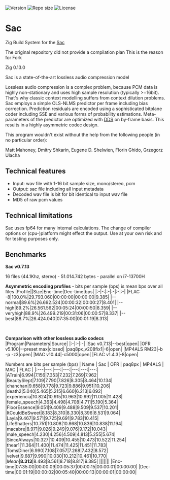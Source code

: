 ![Version](https://img.shields.io/github/release/slmdev/sac)
![Repo size](https://img.shields.io/github/repo-size/slmdev/sac)
![License](https://img.shields.io/github/license/slmdev/sac)

# Sac

Zig Build System for the [Sac](https://github.com/slmdev/sac)

The original repository did not provide a compilation plan This is the reason for Fork

Zig 0.13.0

Sac is a state-of-the-art lossless audio compression model

Lossless audio compression is a complex problem, because PCM data is highly non-stationary and uses high sample resolution (typically >=16bit). That's why classic context modelling suffers from context dilution problems. Sac employs a simple OLS-NLMS predictor per frame including bias correction. Prediction residuals are encoded using a sophisticated bitplane coder including SSE and various forms of probability estimations. Meta-parameters of the predictor are optimized with [DDS](https://agupubs.onlinelibrary.wiley.com/doi/10.1029/2005WR004723) on by-frame basis. This results in a highly asymmetric codec design. 

This program wouldn't exist without the help from the following people (in no particular order):

Matt Mahoney, Dmitry Shkarin, Eugene D. Shelwien, Florin Ghido, Grzegorz Ulacha

## Technical features
* Input: wav file with 1-16 bit sample size, mono/stereo, pcm
* Output: sac file including all input metadata
* Decoded wav file is bit for bit identical to input wav file
* MD5 of raw pcm values

## Technical limitations
Sac uses fp64 for many internal calculations. The change of compiler options or (cpu-)platform might effect the output. Use at your own risk and for testing purposes only.
 
## Benchmarks
**Sac v0.7.13**

16 files (44.1Khz, stereo) - 51.014.742 bytes - parallel on i7-13700H

**Asymmetric encoding profiles** - bits per sample (bps) is mean bps over all files
|Profile||Size|Enc-time|Dec-time|bps|
|:-|-:|:-|:-|:-|:-|
|FLAC -8|100.0%|29.793.060|00:00:00|00:00:00|9.385|
|--normal|89.6%|26.692.524|00:00:32|00:00:27|8.401|
|--high|89.2%|26.561.562|00:05:24|00:00:50|8.359|
|--veryhigh|88.9%|26.499.219|00:31:06|00:00:57|8.337|
|--best|88.7%|26.424.040|07:35:00|00:01:19|8.313|

&nbsp;

**Comparison with other lossless audio codecs**
|Program|Parameters|Source|
|:-|:-|:-|
|Sac v0.7.13|--best|open|
|OFR v5.100|--preset max|closed|
|paq8px_v208fix1|-6|open|
|MP4ALS RM23|-b -p -z3|open|
|MAC v10.44|-c5000|open|
|FLAC v1.4.3|-8|open|

Numbers are bits per sample (bps)
| Name  | Sac | OFR | paq8px | MP4ALS | MAC | FLAC |
|:---|---:|---:|---:|---:|---:|---:|
|ATrain|6.994|7.156|7.353|7.232|7.269|7.962|
|BeautySlept|7.109|7.790|7.826|8.305|8.464|10.134|
|chanchan|9.658|9.778|9.723|9.886|9.951|10.206|
|death2|5.040|5.465|5.215|6.660|6.213|6.092|
|experiencia|10.824|10.915|10.963|10.992|11.005|11.428|
|female_speech|4.363|4.498|4.708|4.711|5.190|5.364|
|FloorEssence|9.051|9.409|9.488|9.509|9.537|10.201|
|ItCouldBeSweet|8.183|8.310|8.330|8.396|8.531|9.064|
|Layla|9.467|9.571|9.725|9.691|9.783|10.415|
|LifeShatters|10.751|10.808|10.868|10.836|10.838|11.194|
|macabre|8.971|9.026|9.249|9.076|9.172|10.043|
|male_speech|4.230|4.256|4.509|4.813|5.255|5.674|
|SinceAlways|10.327|10.409|10.455|10.473|10.522|11.254|
|thear1|11.364|11.400|11.474|11.425|11.451|11.783|
|TomsDiner|6.990|7.108|7.057|7.268|7.432|8.572|
|velvet|9.687|9.990|10.030|10.212|10.461|10.770|
|*Mean*|**8.313**|8.493|8.561|8.718|8.817|9.385|
|||||||
|Enc-time|07:35:00|00:00:09|00:05:37|00:00:15|00:00:01|00:00:00|
|Dec-time|00:01:19|00:00:02|00:05:40|00:00:13|00:00:01|00:00:00|

